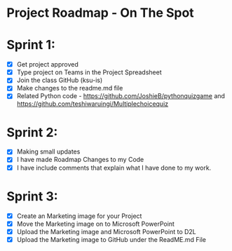 # Project Roadmap - On The Spot
# Sprint 1:
- [x] Get project approved
- [x] Type project on Teams in the Project Spreadsheet
- [x] Join the class GitHub (ksu-is)
- [x] Make changes to the readme.md file
- [x] Related Python code - https://github.com/JoshieB/pythonquizgame and https://github.com/teshiwaruingi/Multiplechoicequiz

# Sprint 2:
- [x] Making small updates
- [x] I have made Roadmap Changes to my Code
- [x] I have include comments that explain what I have done to my work.

# Sprint 3:
-[x] Create an Marketing image for your Project
-[x] Move the Marketing image on to Microsoft PowerPoint
-[x] Upload the Marketing image and Microsoft PowerPoint to D2L
-[x] Upload the Marketing image to GitHub under the ReadME.md File
